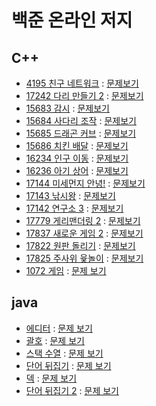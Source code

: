 # 백준 온라인 저지

## C++

- [4195 친구 네트워크](./boj4195.cpp) : [문제보기](https://www.acmicpc.net/problem/4195)
- [17242 다리 만들기 2](./boj17242.cpp) : [문제보기](https://www.acmicpc.net/problem/17472)
- [15683 감시](./boj15683.cpp) : [문제보기](https://www.acmicpc.net/problem/15683)
- [15684 사다리 조작](./boj15684.cpp) : [문제보기](https://www.acmicpc.net/problem/15684)
- [15685 드래곤 커브](./boj15685.cpp) : [문제보기](https://www.acmicpc.net/problem/15685)
- [15686 치킨 배달](./boj15686.cpp) : [문제보기](https://www.acmicpc.net/problem/15686)
- [16234 인구 이동](./boj16234.cpp) : [문제보기](https://www.acmicpc.net/problem/16234)
- [16236 아기 상어](./boj16236.cpp) : [문제보기](https://www.acmicpc.net/problem/16236)
- [17144 미세먼지 안녕!](./boj17144.cpp) : [문제보기](https://www.acmicpc.net/problem/17144)
- [17143 낚시왕](./boj17143.cpp) : [문제보기](https://www.acmicpc.net/problem/17143)
- [17142 연구소 3](./boj17142.cpp) : [문제보기](https://www.acmicpc.net/problem/17142)
- [17779 게리맨더링 2](./boj17779.cpp) : [문제보기](https://www.acmicpc.net/problem/17779)
- [17837 새로운 게임 2](./boj17837.cpp) : [문제보기](https://www.acmicpc.net/problem/17837)
- [17822 원판 돌리기](./boj17822.cpp) : [문제보기](https://www.acmicpc.net/problem/17822)
- [17825 주사위 윷놀이](./boj17825.cpp) : [문제보기](https://www.acmicpc.net/problem/17825)
- [1072 게임](./boj1072.cpp) : [문제 보기](https://www.acmicpc.net/problem/1072)



## java

- [에디터](./Boj1406/Main.java) : [문제 보기](https://www.acmicpc.net/problem/1406)
- [괄호](./Boj9012/Main.java) : [문제 보기](https://www.acmicpc.net/problem/9012)
- [스택 수열](./Boj1874/Main.java) : [문제 보기](https://www.acmicpc.net/problem/1874)
- [단어 뒤집기](./Boj9093/Main.java) : [문제 보기](https://www.acmicpc.net/problem/9093)
- [덱](./Boj10866/Main.java) : [문제 보기](https://www.acmicpc.net/problem/10866)
- [단어 뒤집기 2](./Boj17413/Main.java) : [문제 보기](https://www.acmicpc.net/problem/17413)

